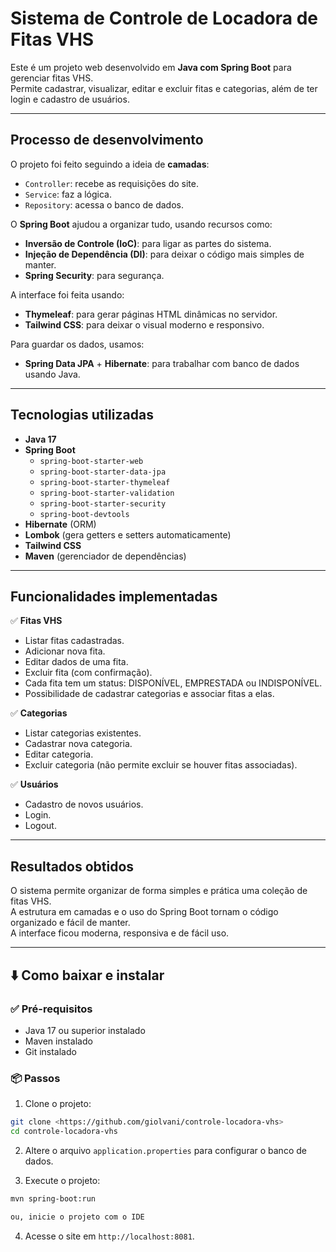 # Sistema de Controle de Locadora de Fitas VHS

Este é um projeto web desenvolvido em **Java com Spring Boot** para gerenciar fitas VHS.  
Permite cadastrar, visualizar, editar e excluir fitas e categorias, além de ter login e cadastro de usuários.

---

## Processo de desenvolvimento

O projeto foi feito seguindo a ideia de **camadas**:
- `Controller`: recebe as requisições do site.
- `Service`: faz a lógica.
- `Repository`: acessa o banco de dados.

O **Spring Boot** ajudou a organizar tudo, usando recursos como:
- **Inversão de Controle (IoC)**: para ligar as partes do sistema.
- **Injeção de Dependência (DI)**: para deixar o código mais simples de manter.
- **Spring Security**: para segurança.

A interface foi feita usando:
- **Thymeleaf**: para gerar páginas HTML dinâmicas no servidor.
- **Tailwind CSS**: para deixar o visual moderno e responsivo.

Para guardar os dados, usamos:
- **Spring Data JPA** + **Hibernate**: para trabalhar com banco de dados usando Java.
---

## Tecnologias utilizadas

- **Java 17**
- **Spring Boot**
  - `spring-boot-starter-web`
  - `spring-boot-starter-data-jpa`
  - `spring-boot-starter-thymeleaf`
  - `spring-boot-starter-validation`
  - `spring-boot-starter-security`
  - `spring-boot-devtools`
- **Hibernate** (ORM)
- **Lombok** (gera getters e setters automaticamente)
- **Tailwind CSS**
- **Maven** (gerenciador de dependências)

---

## Funcionalidades implementadas

✅ **Fitas VHS**
- Listar fitas cadastradas.
- Adicionar nova fita.
- Editar dados de uma fita.
- Excluir fita (com confirmação).
- Cada fita tem um status: DISPONÍVEL, EMPRESTADA ou INDISPONÍVEL.
- Possibilidade de cadastrar categorias e associar fitas a elas.

✅ **Categorias**
- Listar categorias existentes.
- Cadastrar nova categoria.
- Editar categoria.
- Excluir categoria (não permite excluir se houver fitas associadas).

✅ **Usuários**
- Cadastro de novos usuários.
- Login.
- Logout.

---

## Resultados obtidos

O sistema permite organizar de forma simples e prática uma coleção de fitas VHS.  
A estrutura em camadas e o uso do Spring Boot tornam o código organizado e fácil de manter.  
A interface ficou moderna, responsiva e de fácil uso.

---

## ⬇️ Como baixar e instalar

### ✅ Pré-requisitos
- Java 17 ou superior instalado
- Maven instalado
- Git instalado

### 📦 Passos

1. Clone o projeto:
```bash
git clone <https://github.com/giolvani/controle-locadora-vhs>
cd controle-locadora-vhs
```

2. Altere o arquivo `application.properties` para configurar o banco de dados.

3. Execute o projeto:
```bash
mvn spring-boot:run

ou, inicie o projeto com o IDE
```

4. Acesse o site em `http://localhost:8081`.
